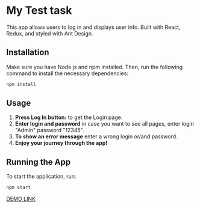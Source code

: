 # My Test task

This app allows users to log in and displays user info. Built with React, Redux, and styled with Ant Design.

## Installation

Make sure you have Node.js and npm installed. Then, run the following command to install the necessary dependencies:

```bash
npm install
```

## Usage

1. **Press Log In button:** to get the Login page.
2. **Enter login and password** in case you want to see all pages, enter login "Admin" password "12345".
3. **To show an error message** enter a wrong login or/and password.
3. **Enjoy your journey through the app!**
   

## Running the App

To start the application, run:

```bash
npm start
```

[DEMO LINK](https://olhakoziuk.github.io/auth-app/)
